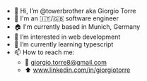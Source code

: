 - 👋 Hi, I’m @towerbrother aka Giorgio Torre
- :round_pushpin: I'm an :it:/:gb: software engineer 
- :house: I'm currently based in Munich, Germany
- 👀 I’m interested in web development
- 🌱 I’m currently learning typescript
- 📫 How to reach me:
  - :email: giorgio.torre8@gmail.com
  - :arrow_up: www.linkedin.com/in/giorgiotorre

